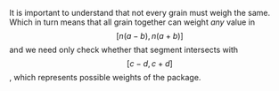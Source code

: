 It is important to understand that not every grain must weigh the same.  Which in turn means that all grain together can weight *any* value in $$[n(a-b), n(a+b)]$$ and we need only check whether that segment intersects with $$[c-d, c+d]$$, which represents possible weights of the package.
